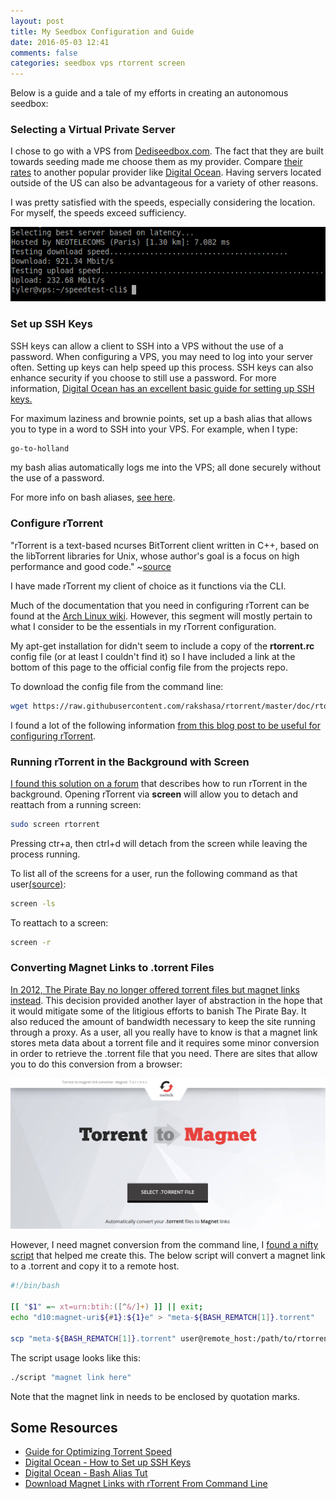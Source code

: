 ```yaml
---
layout: post
title: My Seedbox Configuration and Guide
date: 2016-05-03 12:41
comments: false
categories: seedbox vps rtorrent screen
---
```

Below is a guide and a tale of my efforts in creating an autonomous seedbox:

### Selecting a Virtual Private Server
I chose to go with a VPS from [Dediseedbox.com](http://dediseedbox.com/). The fact that they are built towards seeding made me choose them as my provider. Compare [their rates](http://dediseedbox.com/vps.html) to another popular provider like [Digital Ocean](https://www.digitalocean.com/pricing/). Having servers located outside of the US can also be advantageous for a variety of other reasons.

I was pretty satisfied with the speeds, especially considering the location. For myself, the speeds exceed sufficiency.

<img src="/images/speedtests.png"/>

### Set up SSH Keys
SSH keys can allow a client to SSH into a VPS without the use of a password. When configuring a VPS, you may need to log into your server often. Setting up keys can help speed up this process. SSH keys can also enhance security if you choose to still use a password. For more information, [Digital Ocean has an excellent basic guide for setting up SSH keys.](https://www.digitalocean.com/community/tutorials/how-to-set-up-ssh-keys--2)

For maximum laziness and brownie points, set up a bash alias that allows you to type in a word to SSH into your VPS. For example, when I type:

```bash
go-to-holland
```

my bash alias automatically logs me into the VPS; all done securely without the use of a password.

For more info on bash aliases, [see here](https://www.digitalocean.com/community/tutorials/an-introduction-to-useful-bash-aliases-and-functions).

### Configure rTorrent
"rTorrent is a text-based ncurses BitTorrent client written in C++, based on the libTorrent libraries for Unix, whose author's goal is a focus on high performance and good code." ~[source](https://en.wikipedia.org/wiki/RTorrent)

I have made rTorrent my client of choice as it functions via the CLI.

Much of the documentation that you need in configuring rTorrent can be found at the [Arch Linux wiki](https://wiki.archlinux.org/index.php/RTorrent). However, this segment will mostly pertain to what I consider to be the essentials in my rTorrent configuration.

My apt-get installation for didn't seem to include a copy of the **rtorrent.rc** config file (or at least I couldn't find it) so I have included a link at the bottom of this page to the official config file from the projects repo.

To download the config file from the command line:

```bash
wget https://raw.githubusercontent.com/rakshasa/rtorrent/master/doc/rtorrent.rc
```

I found a lot of the following information [from this blog post to be useful for configuring rTorrent](https://harbhag.wordpress.com/2010/06/30/tutorial-using-rtorrent-on-linux-like-a-pro/).

### Running rTorrent in the Background with Screen
 [I found this solution on a forum](http://www.linuxquestions.org/questions/linux-general-1/problem-using-screen-cannot-open-your-terminal-'-dev-pts-0'-please-check-338313/) that describes how to run rTorrent in the background.
 Opening rTorrent via **screen** will allow you to detach and reattach from a running screen:

```bash
sudo screen rtorrent
```

Pressing ctr+a, then ctrl+d will detach from the screen while leaving the process running.

To list all of the screens for a user, run the following command as that user[(source)](http://stackoverflow.com/questions/537942/how-to-list-running-screen-sessions):
```bash
screen -ls
```

To reattach to a screen:
```bash
screen -r
```

### Converting Magnet Links to .torrent Files
[In 2012, The Pirate Bay no longer offered torrent files but magnet links instead](http://www.webcitation.org/6BWzbw7JF). This decision provided another layer of abstraction in the hope that it would mitigate some of the litigious efforts to banish The Pirate Bay.
It also reduced the amount of bandwidth necessary to keep the site running through a proxy.
As a user, all you really have to know is that a magnet link stores meta data about a torrent file and it requires some minor conversion in order to retrieve the .torrent file that you need.
There are sites that allow you to do this conversion from a browser:

<a src="http://torrent-to-magnet.com/"><img src="/images/torrent-magnet-site-screenshot.png"></a>

However, I need magnet conversion from the command line, I [found a nifty script](http://snarvaez.com.ar/libertad/index.php/2013/05/10/download-magnet-links-with-rtorrent-from-command-line/) that helped me create this.
The below script will convert a magnet link to a .torrent and copy it to a remote host.

```bash
#!/bin/bash

[[ "$1" =~ xt=urn:btih:([^&/]+) ]] || exit;
echo "d10:magnet-uri${#1}:${1}e" > "meta-${BASH_REMATCH[1]}.torrent"

scp "meta-${BASH_REMATCH[1]}.torrent" user@remote_host:/path/to/rtorrent-watch-file

```

The script usage looks like this:

```bash
./script "magnet link here"
```

Note that the magnet link in needs to be enclosed by quotation marks.

## Some Resources
- [Guide for Optimizing Torrent Speed](https://torrentfreak.com/optimize-your-bittorrent-download-speed/)
- [Digital Ocean - How to Set up SSH Keys](https://www.digitalocean.com/community/tutorials/how-to-set-up-ssh-keys--2)
- [Digital Ocean - Bash Alias Tut](https://www.digitalocean.com/community/tutorials/an-introduction-to-useful-bash-aliases-and-functions)
- [Download Magnet Links with rTorrent From Command Line](http://snarvaez.com.ar/libertad/index.php/2013/05/10/download-magnet-links-with-rtorrent-from-command-line/)
